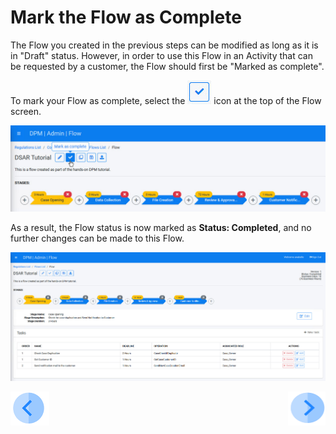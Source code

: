 # Mark the Flow as Complete

The Flow you created in the previous steps can be modified as long as it is in "Draft" status. However, in order to use this Flow in an Activity that can be requested by a customer, the Flow should first be "Marked as complete". 

To mark your Flow as complete, select the ![image](../images/01_02_04_DSAR_Mark_As_Complete_Icon.png) icon at the top of the Flow screen. 

![image](../images/01_02_04_DSAR_Marking_As_Complete.png)

As a result, the Flow status is now marked as **Status: Completed**, and no further changes can be made to this Flow. 

![image](../images/01_02_04_DSAR_Completed_Flow.png)



[![Previous](../images/Previous.png)](01_02_03_DSAR_Tasks_Customer_Notification.md)[<img align="right" width="60" height="54" src="../images/Next.png">](01_03_DSAR_associate_to_activity.md)
